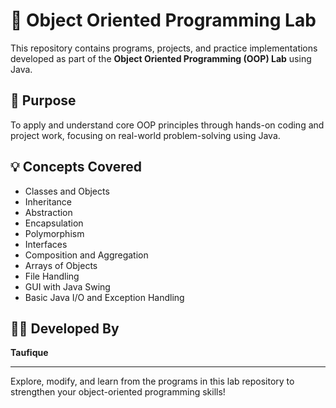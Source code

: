 # 🧠 Object Oriented Programming Lab

This repository contains programs, projects, and practice implementations developed as part of the **Object Oriented Programming (OOP) Lab** using Java.

## 📘 Purpose

To apply and understand core OOP principles through hands-on coding and project work, focusing on real-world problem-solving using Java.

## 💡 Concepts Covered

- Classes and Objects  
- Inheritance  
- Abstraction  
- Encapsulation  
- Polymorphism  
- Interfaces  
- Composition and Aggregation  
- Arrays of Objects  
- File Handling  
- GUI with Java Swing  
- Basic Java I/O and Exception Handling



## 👨‍🎓 Developed By

**Taufique**

---

Explore, modify, and learn from the programs in this lab repository to strengthen your object-oriented programming skills!




